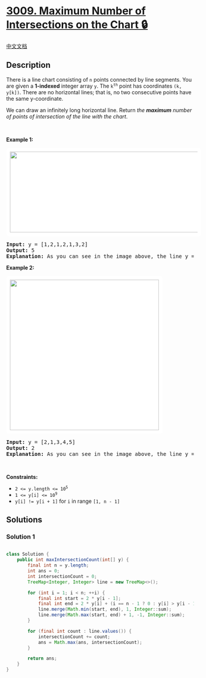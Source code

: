 # [3009. Maximum Number of Intersections on the Chart 🔒](https://leetcode.com/problems/maximum-number-of-intersections-on-the-chart)

[中文文档](/solution/3000-3099/3009.Maximum%20Number%20of%20Intersections%20on%20the%20Chart/README.md)

<!-- tags:Binary Indexed Tree,Geometry,Array,Math -->

<!-- difficulty:Hard -->

## Description

<p>There is a line chart consisting of <code>n</code> points connected by line segments. You are given a <strong>1-indexed</strong> integer array <code>y</code>. The <code>k<sup>th</sup></code> point has coordinates <code>(k, y[k])</code>. There are no horizontal lines; that is, no two consecutive points have the same y-coordinate.</p>

<p>We can draw an infinitely long horizontal line. Return <em>the <strong>maximum</strong> number of points of intersection of the line with the chart</em>.</p>

<p>&nbsp;</p>
<p><strong class="example">Example 1:</strong></p>
<strong><img alt="" src="https://fastly.jsdelivr.net/gh/doocs/leetcode@main/solution/3000-3099/3009.Maximum%20Number%20of%20Intersections%20on%20the%20Chart/images/20231208-020549.jpeg" style="padding: 10px; background: rgb(255, 255, 255); border-radius: 0.5rem; height: 217px; width: 600px;" /></strong>

<pre>
<strong>Input:</strong> y = [1,2,1,2,1,3,2]
<strong>Output:</strong> 5
<strong>Explanation:</strong> As you can see in the image above, the line y = 1.5 has 5 intersections with the chart (in red crosses). You can also see the line y = 2 which intersects the chart in 4 points (in red crosses). It can be shown that there is no horizontal line intersecting the chart at more than 5 points. So the answer would be 5.
</pre>

<p><strong class="example">Example 2:</strong></p>
<strong><img alt="" src="https://fastly.jsdelivr.net/gh/doocs/leetcode@main/solution/3000-3099/3009.Maximum%20Number%20of%20Intersections%20on%20the%20Chart/images/20231208-020557.jpeg" style="padding: 10px; background: rgb(255, 255, 255); border-radius: 0.5rem; width: 400px; height: 404px;" /></strong>

<pre>
<strong>Input:</strong> y = [2,1,3,4,5]
<strong>Output:</strong> 2
<strong>Explanation:</strong> As you can see in the image above, the line y = 1.5 has 2 intersections with the chart (in red crosses). You can also see the line y = 2 which intersects the chart in 2 points (in red crosses). It can be shown that there is no horizontal line intersecting the chart at more than 2 points. So the answer would be 2.
</pre>

<p>&nbsp;</p>
<p><strong>Constraints:</strong></p>

<ul>
	<li><code>2 &lt;= y.length &lt;= 10<sup>5</sup></code></li>
	<li><code>1 &lt;= y[i] &lt;= 10<sup>9</sup></code></li>
	<li><code>y[i] != y[i + 1]</code> for <code>i</code> in range <code>[1, n - 1]</code></li>
</ul>

## Solutions

### Solution 1

<!-- tabs:start -->

```python

```

```java
class Solution {
    public int maxIntersectionCount(int[] y) {
        final int n = y.length;
        int ans = 0;
        int intersectionCount = 0;
        TreeMap<Integer, Integer> line = new TreeMap<>();

        for (int i = 1; i < n; ++i) {
            final int start = 2 * y[i - 1];
            final int end = 2 * y[i] + (i == n - 1 ? 0 : y[i] > y[i - 1] ? -1 : 1);
            line.merge(Math.min(start, end), 1, Integer::sum);
            line.merge(Math.max(start, end) + 1, -1, Integer::sum);
        }

        for (final int count : line.values()) {
            intersectionCount += count;
            ans = Math.max(ans, intersectionCount);
        }

        return ans;
    }
}
```

```cpp

```

```go

```

<!-- tabs:end -->

<!-- end -->
